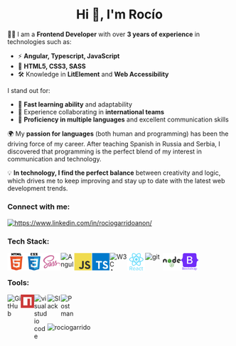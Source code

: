<h1 align="center">Hi 👋, I'm Rocío</h1>

<p align="left">

👩‍💻 I am a **Frontend Developer** with over **3 years of experience** in technologies such as:

- ⚡ **Angular, Typescript, JavaScript**
- 🎨 **HTML5, CSS3, SASS**
- 🛠️ Knowledge in **LitElement** and **Web Accessibility**

I stand out for:

- 🚀 **Fast learning ability** and adaptability
- 🤝 Experience collaborating in **international teams**
- 💬 **Proficiency in multiple languages** and excellent communication skills

🌍 My **passion for languages** (both human and programming) has been the driving force of my career. After teaching Spanish in Russia and Serbia, I discovered that programming is the perfect blend of my interest in communication and technology.

💡 **In technology, I find the perfect balance** between creativity and logic, which drives me to keep improving and stay up to date with the latest web development trends.
</p>

<h3 align="left">Connect with me:</h3>
<p align="left">
<a href="https://www.linkedin.com/in/rociogarridoanon/" target="blank"><img align="center" src="https://raw.githubusercontent.com/rahuldkjain/github-profile-readme-generator/master/src/images/icons/Social/linked-in-alt.svg" alt="https://www.linkedin.com/in/rociogarridoanon/" height="30" width="40" /></a>
</p>

<h3 align="left">Tech Stack:</h3>
<p align="left"> <a href="https://www.w3.org/html/" target="_blank"> <img align="left" src="https://raw.githubusercontent.com/devicons/devicon/master/icons/html5/html5-original-wordmark.svg" alt="html5" width="40" height="40"/> </a> <a href="https://www.w3schools.com/css/" target="_blank"> <img align="left" src="https://raw.githubusercontent.com/devicons/devicon/master/icons/css3/css3-original-wordmark.svg" alt="css3" width="40" height="40"/> </a> <a href="https://sass-lang.com" target="_blank"> <img align="left" src="https://raw.githubusercontent.com/devicons/devicon/master/icons/sass/sass-original.svg" alt="sass" width="40" height="40"/> </a> <img align="left" alt="Angular" width="30px" src="https://cdn.jsdelivr.net/npm/simple-icons@v3/icons/angular.svg" width="40" height="40" /> <a href="https://angular.io/" target="_blank"> </a> <a href="https://developer.mozilla.org/en-US/docs/Web/JavaScript" target="_blank"> <img align="left" src="https://raw.githubusercontent.com/devicons/devicon/master/icons/javascript/javascript-original.svg" alt="javascript" width="40" height="40"/> </a> <a href="https://www.typescriptlang.org/" target="_blank"> <img align="left" src="https://raw.githubusercontent.com/devicons/devicon/master/icons/typescript/typescript-original.svg" alt="typescript" width="40" height="40"/> </a> <a href="https://www.w3.org/WAI/" target="_blank"> <img align="left" src="https://www.w3.org/WAI/images/wai-logo.svg" alt="W3C Accessibility" width="40" height="40"/> </a> <a href="https://reactjs.org/" target="_blank"> <img align="left" src="https://raw.githubusercontent.com/devicons/devicon/master/icons/react/react-original-wordmark.svg" alt="react" width="40" height="40"/> </a> <a href="https://git-scm.com/" target="_blank"> <img align="left" src="https://www.vectorlogo.zone/logos/git-scm/git-scm-icon.svg" alt="git" width="40" height="40"/> </a> <a href="https://nodejs.org" target="_blank"> <img align="left" src="https://raw.githubusercontent.com/devicons/devicon/master/icons/nodejs/nodejs-original-wordmark.svg" alt="nodejs" width="40" height="40"/> </a> <img align="left" src="https://raw.githubusercontent.com/devicons/devicon/master/icons/bootstrap/bootstrap-plain-wordmark.svg" alt="bootstrap" width="40" height="40"/> <a href="https://getbootstrap.com" target="_blank"> </a> </p>

<br>
<br>

<h3 align="left">Tools:</h3>
<p align="left"> 

<img align="left" alt="GitHub" width="30px" src="https://cdn.jsdelivr.net/npm/simple-icons@v3/icons/github.svg" />

<img align="left" alt="npm" width="30px" src="https://raw.githubusercontent.com/github/explore/80688e429a7d4ef2fca1e82350fe8e3517d3494d/topics/npm/npm.png" />

<img align="left" alt="visual studio code" width="30px" src="https://upload.wikimedia.org/wikipedia/commons/thumb/9/9a/Visual_Studio_Code_1.35_icon.svg/1024px-Visual_Studio_Code_1.35_icon.svg.png" />

<img align="left" alt="Slack" width="30px" src="https://img.icons8.com/color/452/slack-new.png" /> 

<img align="left" alt="Postman" width="30px" src="https://www.svgrepo.com/show/354202/postman-icon.svg" />

</p>

<br>
<br>
<br>

<p><img align="left" src="https://github-readme-stats.vercel.app/api/top-langs?username=rociogarrido&show_icons=true&locale=en&layout=compact" alt="rociogarrido" /></p>
